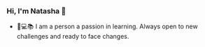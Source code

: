 ### Hi, I'm Natasha 👋

- 🌱💻📚 I am a person a passion in learning. Always open to new challenges and ready to face changes.
